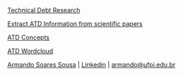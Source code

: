 [Technical Debt Research](https://github.com/Technical-Debt-Large-Scale)

[Extract ATD Information from scientific papers](https://github.com/Technical-Debt-Large-Scale/qualification/blob/main/python/analysis/extractionatd.ipynb)

[ATD Concepts](https://technical-debt-large-scale.github.io/qualification/atd_concepts.html)

[ATD Wordcloud](https://raw.githubusercontent.com/Technical-Debt-Large-Scale/qualification/main/wordcloud/word_cloud_atd_all_in_one.png)

[Armando Soares Sousa](https://sigaa.ufpi.br/sigaa/public/docente/portal.jsf?siape=1886865) | [Linkedin](https://www.linkedin.com/in/armandosoaressousa/) | armando@ufpi.edu.br

